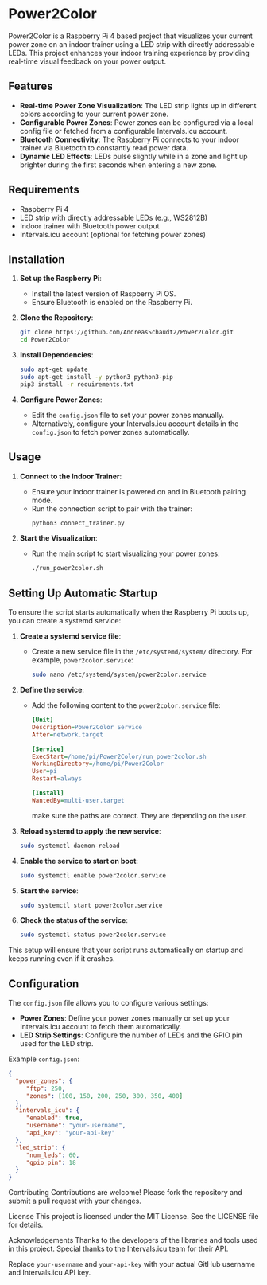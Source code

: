 # Power2Color

Power2Color is a Raspberry Pi 4 based project that visualizes your current power zone on an indoor trainer using a LED strip with directly addressable LEDs. This project enhances your indoor training experience by providing real-time visual feedback on your power output.

## Features

- **Real-time Power Zone Visualization**: The LED strip lights up in different colors according to your current power zone.
- **Configurable Power Zones**: Power zones can be configured via a local config file or fetched from a configurable Intervals.icu account.
- **Bluetooth Connectivity**: The Raspberry Pi connects to your indoor trainer via Bluetooth to constantly read power data.
- **Dynamic LED Effects**: LEDs pulse slightly while in a zone and light up brighter during the first seconds when entering a new zone.

## Requirements

- Raspberry Pi 4
- LED strip with directly addressable LEDs (e.g., WS2812B)
- Indoor trainer with Bluetooth power output
- Intervals.icu account (optional for fetching power zones)

## Installation

1. **Set up the Raspberry Pi**:
    - Install the latest version of Raspberry Pi OS.
    - Ensure Bluetooth is enabled on the Raspberry Pi.

2. **Clone the Repository**:
    ```sh
    git clone https://github.com/AndreasSchaudt2/Power2Color.git
    cd Power2Color
    ```

3. **Install Dependencies**:
    ```sh
    sudo apt-get update
    sudo apt-get install -y python3 python3-pip
    pip3 install -r requirements.txt
    ```

4. **Configure Power Zones**:
    - Edit the `config.json` file to set your power zones manually.
    - Alternatively, configure your Intervals.icu account details in the `config.json` to fetch power zones automatically.

## Usage

1. **Connect to the Indoor Trainer**:
    - Ensure your indoor trainer is powered on and in Bluetooth pairing mode.
    - Run the connection script to pair with the trainer:
      ```sh
      python3 connect_trainer.py
      ```

2. **Start the Visualization**:
    - Run the main script to start visualizing your power zones:
      ```sh
      ./run_power2color.sh
      ```

## Setting Up Automatic Startup

To ensure the script starts automatically when the Raspberry Pi boots up, you can create a systemd service:

1. **Create a systemd service file**:
    - Create a new service file in the `/etc/systemd/system/` directory. For example, `power2color.service`:
      ```sh
      sudo nano /etc/systemd/system/power2color.service
      ```

2. **Define the service**:
    - Add the following content to the `power2color.service` file:
      ```ini
      [Unit]
      Description=Power2Color Service
      After=network.target

      [Service]
      ExecStart=/home/pi/Power2Color/run_power2color.sh
      WorkingDirectory=/home/pi/Power2Color
      User=pi
      Restart=always

      [Install]
      WantedBy=multi-user.target
      ```
      make sure the paths are correct. They are depending on the user.

3. **Reload systemd to apply the new service**:
    ```sh
    sudo systemctl daemon-reload
    ```

4. **Enable the service to start on boot**:
    ```sh
    sudo systemctl enable power2color.service
    ```

5. **Start the service**:
    ```sh
    sudo systemctl start power2color.service
    ```

6. **Check the status of the service**:
    ```sh
    sudo systemctl status power2color.service
    ```

This setup will ensure that your script runs automatically on startup and keeps running even if it crashes.

## Configuration

The `config.json` file allows you to configure various settings:

- **Power Zones**: Define your power zones manually or set up your Intervals.icu account to fetch them automatically.
- **LED Strip Settings**: Configure the number of LEDs and the GPIO pin used for the LED strip.

Example `config.json`:
```json
{
  "power_zones": {
     "ftp": 250,
     "zones": [100, 150, 200, 250, 300, 350, 400]
  },
  "intervals_icu": {
     "enabled": true,
     "username": "your-username",
     "api_key": "your-api-key"
  },
  "led_strip": {
     "num_leds": 60,
     "gpio_pin": 18
  }
}
```


Contributing
Contributions are welcome! Please fork the repository and submit a pull request with your changes.

License
This project is licensed under the MIT License. See the LICENSE file for details.

Acknowledgements
Thanks to the developers of the libraries and tools used in this project.
Special thanks to the Intervals.icu team for their API.


Replace `your-username` and `your-api-key` with your actual GitHub username and Intervals.icu API key.